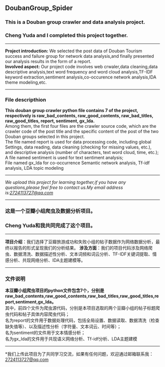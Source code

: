 ## DoubanGroup_Spider
### This is a Douban group crawler and data analysis project.<br>
### Cheng Yuda and I completed this project together.<br>
***
**Project introduction:** We selected the post data of Douban Tourism success and failure group for network data analysis,and finally presented our analysis results in the form of a report.<br>
**Involved aspect:** Our project code involves web crwaler,data cleaning,data descriptive analysis,text word frequency and word cloud analysis,TF-IDF keyword extraction,sentiment analysis,co-occurence network analysis,IDA theme modeling,etc.
***
### File descripthion
**This douban group crawler python file contains 7 of the project, respectively is raw_bad_contents, raw_good_contents, raw_bad_titles, raw_good_titles, report, sentiment, gx_Ida.**<br>
Among them, the first four files are the crawler source code, which are the crawler code of the post title and the specific content of the post of the two Douban groups selected in this project.<br>
The file named report is used for data processing code, including global Settings, data reading, data cleaning (checking for missing values, etc.), and descriptive analysis (number of characters, text word cloud, time, etc.); <br>
A file named sentiment is used for text sentiment analysis; <br>
File named gx_Ida for co-occurrence Semantic network analysis, Tf-idf analysis, LDA topic modeling <br>
***
*We upload this project for learning together,if you have any questions,please feel free to contact us.My email address is:2724113727@qq.com*
***
### 这是一个豆瓣小组爬虫及数据分析项目。
### Cheng Yuda和我共同完成了这个项目。
***
**项目介绍**：我们选择了豆瓣旅游成功和失败小组的帖子数据作为网络数据分析，最终以报告的形式呈现我们的分析结果。
**涉及方面**：我们的项目代码涉及网络爬虫、数据清洗、数据描述性分析、文本词频和词云分析、TF-IDF关键词提取、情感分析、共现网络分析、IDA主题建模等。
***
### 文件说明
**本豆瓣小组爬虫项目的python文件包含7个，分别是raw_bad_contents,raw_good_contents,raw_bad_titles,raw_good_titles,report,sentiment,gx_Ida。**<br>
其中，前四个文件为爬虫源代码，分别是本项目选取的两个豆瓣小组的帖子标题爬虫代码和帖子具体内容爬虫代码；<br>
名为report的文件用于数据处理代码，包括全局设置、数据读取、数据清洗（检查缺失值等）、以及描述性分析（字符量、文本词云、时间等）；<br>
名为sentiment的文件用于文本情感分析；<br>
名为gx_Ida的文件用于共现语义网络分析、Tf-idf分析、LDA主题建模<br>
***
*我们上传此项目为了共同学习交流，如果有任何问题，欢迎通过邮箱联系我：2724113727@qq.com

